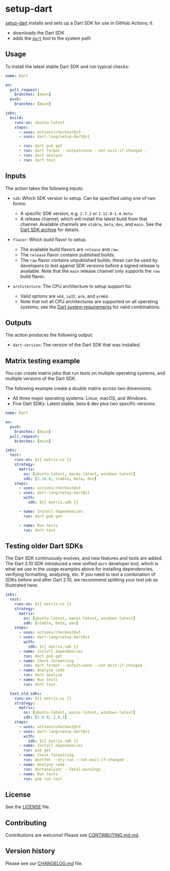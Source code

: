 # setup-dart

[setup-dart](https://github.com/dart-lang/setup-dart) installs and sets up a
Dart SDK for use in GitHub Actions; it:

* downloads the Dart SDK
* adds the [`dart`](https://dart.dev/tools/dart-tool) tool to the system path

## Usage

To install the latest stable Dart SDK and run typical checks:

```yml
name: Dart

on:
  pull_request:
    branches: [main]
  push:
    branches: [main]

jobs:
  build:
    runs-on: ubuntu-latest
    steps:
      - uses: actions/checkout@v3
      - uses: dart-lang/setup-dart@v1

      - run: dart pub get
      - run: dart format --output=none --set-exit-if-changed .
      - run: dart analyze
      - run: dart test
```

## Inputs

The action takes the following inputs:

  * `sdk`: Which SDK version to setup. Can be specified using one of two forms:
    * A specific SDK version, e.g. `2.7.2` or `2.12.0-1.4.beta`
    * A release channel, which will install the latest build from that channel.
      Available channels are `stable`, `beta`, `dev`, and `main`. 
      See the [Dart SDK archive](https://dart.dev/get-dart/archive) for details.

  * `flavor`: Which build flavor to setup.
    * The available build flavors are `release` and `raw`.
    * The `release` flavor contains published builds.
    * The `raw` flavor contains unpublished builds; these can be used by
      developers to test against SDK versions before a signed release is
      available. Note that the  `main` release channel only supports the `raw`
      build flavor.

  * `architecture`: The CPU architecture to setup support for.
    * Valid options are `x64`, `ia32`, `arm`, and `arm64`.
    * Note that not all CPU architectures are supported on all operating
      systems; see the 
      [Dart system requirements](https://dart.dev/get-dart#system-requirements)
      for valid combinations.

## Outputs

The action produces the following output:

  * `dart-version`: The version of the Dart SDK that was installed.

## Matrix testing example

You can create matrix jobs that run tests on multiple operating systems, and
multiple versions of the Dart SDK.

The following example create a double matrix across two dimensions:

  - All three major operating systems: Linux, macOS, and Windows.
  - Five Dart SDKs: Latest stable, beta & dev plus two specific versions.

```yml
name: Dart

on:
  push:
    branches: [main]
  pull_request:
    branches: [main]

jobs:
  test:
    runs-on: ${{ matrix.os }}
    strategy:
      matrix:
        os: [ubuntu-latest, macos-latest, windows-latest]
        sdk: [2.18.0, stable, beta, dev]
    steps:
      - uses: actions/checkout@v3
      - uses: dart-lang/setup-dart@v1
        with:
          sdk: ${{ matrix.sdk }}

      - name: Install dependencies
        run: dart pub get

      - name: Run tests
        run: dart test
```

## Testing older Dart SDKs

The Dart SDK continuously evolves, and new features and tools are added. The Dart
2.10 SDK introduced a new unified `dart` developer tool, which is what we use in
the usage examples above for installing dependencies, verifying formatting,
analyzing, etc. If you need to test a combination of SDKs before and after Dart
2.10, we recommend splitting your test job as illustrated here:

```yml
jobs:
  test:
    runs-on: ${{ matrix.os }}
    strategy:
      matrix:
        os: [ubuntu-latest, macos-latest, windows-latest]
        sdk: [stable, beta, dev]
    steps:
      - uses: actions/checkout@v3
      - uses: dart-lang/setup-dart@v1
        with:
          sdk: ${{ matrix.sdk }}
      - name: Install dependencies
        run: dart pub get
      - name: Check formatting
        run: dart format --output=none --set-exit-if-changed .
      - name: Analyze code
        run: dart analyze
      - name: Run tests
        run: dart test

  test_old_sdks:
    runs-on: ${{ matrix.os }}
    strategy:
      matrix:
        os: [ubuntu-latest, macos-latest, windows-latest]
        sdk: [2.9.0, 2.8.1]
    steps:
      - uses: actions/checkout@v3
      - uses: dart-lang/setup-dart@v1
        with:
          sdk: ${{ matrix.sdk }}
      - name: Install dependencies
        run: pub get
      - name: Check formatting
        run: dartfmt --dry-run --set-exit-if-changed .
      - name: Analyze code
        run: dartanalyzer --fatal-warnings .
      - name: Run tests
        run: pub run test
```

## License

See the [LICENSE](LICENSE) file.

## Contributing

Contributions are welcome! Please see [CONTRIBUTING.md.md](CONTRIBUTING.md.md).

## Version history

Please see our [CHANGELOG.md](CHANGELOG.md) file.
